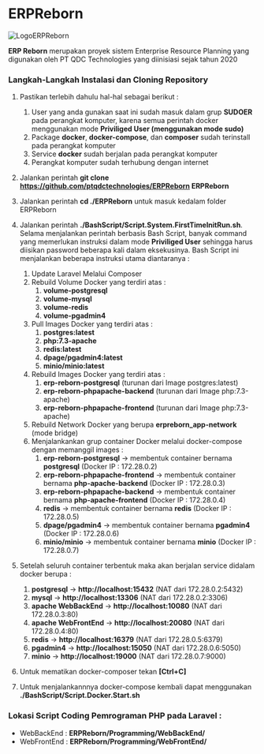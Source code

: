 # ERPReborn

![LogoERPReborn](https://i.ibb.co/fnL12cm/Logo-Phoenix.png)

**ERP Reborn** merupakan proyek sistem Enterprise Resource Planning yang digunakan oleh PT QDC Technologies yang diinisiasi sejak tahun 2020

<h3>Langkah-Langkah Instalasi dan Cloning Repository</h3>

1. Pastikan terlebih dahulu hal-hal sebagai berikut :
   1. User yang anda gunakan saat ini sudah masuk dalam grup **SUDOER** pada perangkat komputer, karena semua perintah docker menggunakan mode **Priviliged User (menggunakan mode sudo)**
   2. Package **docker**, **docker-compose**, dan **composer** sudah terinstall pada perangkat komputer
   3. Service **docker** sudah berjalan pada perangkat komputer
   4. Perangkat komputer sudah terhubung dengan internet

2. Jalankan perintah **git clone https://github.com/ptqdctechnologies/ERPReborn ERPReborn**

3. Jalankan perintah **cd ./ERPReborn** untuk masuk kedalam folder ERPReborn

4. Jalankan perintah **./BashScript/Script.System.FirstTimeInitRun.sh**. Selama menjalankan perintah berbasis Bash Script, banyak command yang memerlukan instruksi dalam mode **Priviliged User** sehingga harus diisikan password beberapa kali dalam eksekusinya. Bash Script ini menjalankan beberapa instruksi utama diantaranya :
   1. Update Laravel Melalui Composer
   2. Rebuild Volume Docker yang terdiri atas :
      1. **volume-postgresql**
      2. **volume-mysql**
      3. **volume-redis**
      4. **volume-pgadmin4**
   3. Pull Images Docker yang terdiri atas :
      1. **postgres:latest**
      2. **php:7.3-apache**
      3. **redis:latest**
      4. **dpage/pgadmin4:latest**
      5. **minio/minio:latest**
   4. Rebuild Images Docker yang terdiri atas :
      1. **erp-reborn-postgresql** (turunan dari Image postgres:latest)
      2. **erp-reborn-phpapache-backend** (turunan dari Image php:7.3-apache)
      3. **erp-reborn-phpapache-frontend** (turunan dari Image php:7.3-apache)
   4. Rebuild Network Docker yang berupa **erpreborn_app-network** (mode bridge)
   3. Menjalankankan grup container Docker melalui docker-compose dengan memanggil images :
      1. **erp-reborn-postgresql** &rarr; membentuk container bernama **postgresql** (Docker IP : 172.28.0.2)
      2. **erp-reborn-phpapache-frontend** &rarr; membentuk container bernama **php-apache-backend** (Docker IP : 172.28.0.3)
      3. **erp-reborn-phpapache-backend** &rarr; membentuk container bernama **php-apache-frontend** (Docker IP : 172.28.0.4)
      4. **redis** &rarr; membentuk container bernama **redis** (Docker IP : 172.28.0.5)
      5. **dpage/pgadmin4** &rarr; membentuk container bernama **pgadmin4** (Docker IP : 172.28.0.6)
      6. **minio/minio** &rarr; membentuk container bernama **minio** (Docker IP : 172.28.0.7)
      
5. Setelah seluruh container terbentuk maka akan berjalan service didalam docker berupa :
   1. **postgresql** &rarr; **http://localhost:15432** (NAT dari 172.28.0.2:5432)
   2. **mysql** &rarr; **http://localhost:13306** (NAT dari 172.28.0.2:3306)
   3. **apache WebBackEnd** &rarr; **http://localhost:10080** (NAT dari 172.28.0.3:80)
   4. **apache WebFrontEnd** &rarr; **http://localhost:20080** (NAT dari 172.28.0.4:80)
   5. **redis** &rarr; **http://localhost:16379** (NAT dari 172.28.0.5:6379)
   6. **pgadmin4** &rarr; **http://localhost:15050** (NAT dari 172.28.0.6:5050)
   7. **minio** &rarr; **http://localhost:19000** (NAT dari 172.28.0.7:9000)
   
6. Untuk mematikan docker-composer tekan **[Ctrl+C]**

7. Untuk menjalankannnya docker-compose kembali dapat menggunakan **./BashScript/Script.Docker.Start.sh**


<h3>Lokasi Script Coding Pemrograman PHP pada Laravel :</h3>

- WebBackEnd : **ERPReborn/Programming/WebBackEnd/**
- WebFrontEnd : **ERPReborn/Programming/WebFrontEnd/**
 
